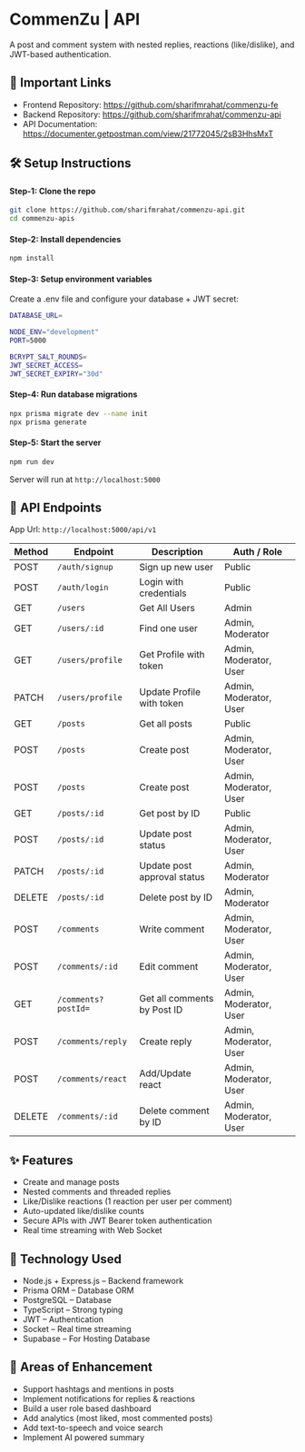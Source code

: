 # CommenZu | API

A post and comment system with nested replies, reactions (like/dislike), and JWT-based authentication.

## 🔗 Important Links

- Frontend Repository: https://github.com/sharifmrahat/commenzu-fe
- Backend Repository: https://github.com/sharifmrahat/commenzu-api
- API Documentation: https://documenter.getpostman.com/view/21772045/2sB3HhsMxT

## 🛠️ Setup Instructions

#### Step-1: Clone the repo

```bash
git clone https://github.com/sharifmrahat/commenzu-api.git
cd commenzu-apis
```

#### Step-2: Install dependencies

```bash
npm install
```

#### Step-3: Setup environment variables

Create a .env file and configure your database + JWT secret:

```bash
DATABASE_URL=

NODE_ENV="development"
PORT=5000

BCRYPT_SALT_ROUNDS=
JWT_SECRET_ACCESS=
JWT_SECRET_EXPIRY="30d"
```

#### Step-4: Run database migrations

```bash
npx prisma migrate dev --name init
npx prisma generate
```

#### Step-5: Start the server

```bash
npm run dev
```

Server will run at `http://localhost:5000`

## 📑 API Endpoints

App Url: `http://localhost:5000/api/v1`

| Method | Endpoint            | Description                 | Auth / Role            |
| ------ | ------------------- | --------------------------- | ---------------------- |
| POST   | `/auth/signup`      | Sign up new user            | Public                 |
| POST   | `/auth/login`       | Login with credentials      | Public                 |
| GET    | `/users`            | Get All Users               | Admin                  |
| GET    | `/users/:id`        | Find one user               | Admin, Moderator       |
| GET    | `/users/profile`    | Get Profile with token      | Admin, Moderator, User |
| PATCH  | `/users/profile`    | Update Profile with token   | Admin, Moderator, User |
| GET    | `/posts`            | Get all posts               | Public                 |
| POST   | `/posts`            | Create post                 | Admin, Moderator, User |
| POST   | `/posts`            | Create post                 | Admin, Moderator, User |
| GET    | `/posts/:id`        | Get post by ID              | Public                 |
| POST   | `/posts/:id`        | Update post status          | Admin, Moderator, User |
| PATCH  | `/posts/:id`        | Update post approval status | Admin, Moderator       |
| DELETE | `/posts/:id`        | Delete post by ID           | Admin, Moderator       |
| POST   | `/comments`         | Write comment               | Admin, Moderator, User |
| POST   | `/comments/:id`     | Edit comment                | Admin, Moderator, User |
| GET    | `/comments?postId=` | Get all comments by Post ID | Admin, Moderator, User |
| POST   | `/comments/reply`   | Create reply                | Admin, Moderator, User |
| POST   | `/comments/react`   | Add/Update react            | Admin, Moderator, User |
| DELETE | `/comments/:id`     | Delete comment by ID        | Admin, Moderator, User |

## ✨ Features

- Create and manage posts
- Nested comments and threaded replies
- Like/Dislike reactions (1 reaction per user per comment)
- Auto-updated like/dislike counts
- Secure APIs with JWT Bearer token authentication
- Real time streaming with Web Socket

## 🚀 Technology Used

- Node.js + Express.js – Backend framework
- Prisma ORM – Database ORM
- PostgreSQL – Database
- TypeScript – Strong typing
- JWT – Authentication
- Socket – Real time streaming
- Supabase – For Hosting Database

## 🔮 Areas of Enhancement

- Support hashtags and mentions in posts
- Implement notifications for replies & reactions
- Build a user role based dashboard
- Add analytics (most liked, most commented posts)
- Add text-to-speech and voice search
- Implement AI powered summary
